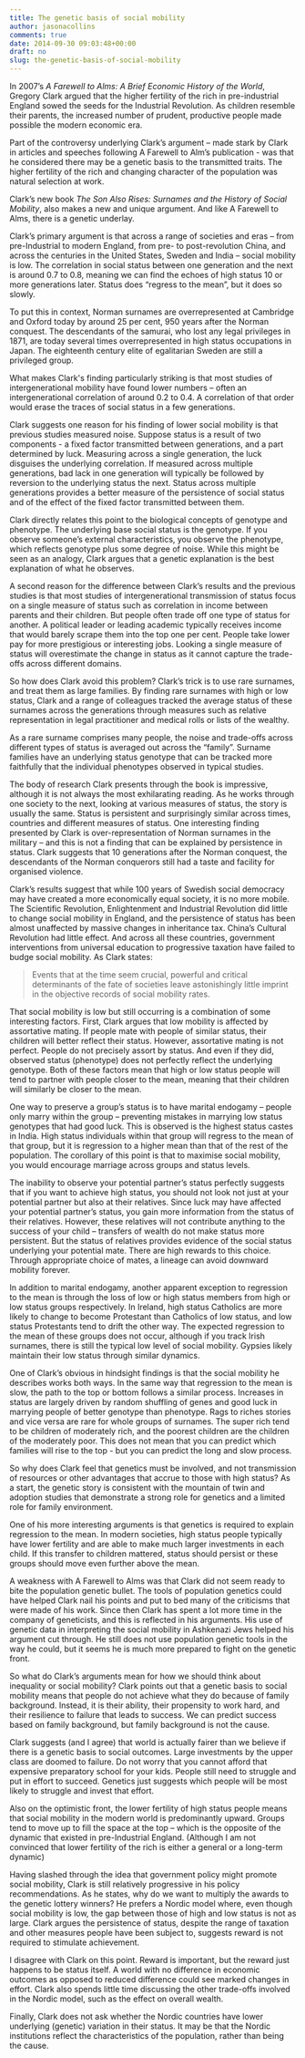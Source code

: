 ```yaml
---
title: The genetic basis of social mobility
author: jasonacollins
comments: true
date: 2014-09-30 09:03:48+00:00
draft: no
slug: the-genetic-basis-of-social-mobility
---
```


In 2007’s *A Farewell to Alms: A Brief Economic History of the World*, Gregory Clark argued that the higher fertility of the rich in pre-industrial England sowed the seeds for the Industrial Revolution. As children resemble their parents, the increased number of prudent, productive people made possible the modern economic era.

Part of the controversy underlying Clark’s argument – made stark by Clark in articles and speeches following A Farewell to Alm’s publication - was that he considered there may be a genetic basis to the transmitted traits. The higher fertility of the rich and changing character of the population was natural selection at work.

Clark’s new book *The Son Also Rises: Surnames and the History of Social Mobility*, also makes a new and unique argument. And like A Farewell to Alms, there is a genetic underlay.

Clark’s primary argument is that across a range of societies and eras – from pre-Industrial to modern England, from pre- to post-revolution China, and across the centuries in the United States, Sweden and India – social mobility is low. The correlation in social status between one generation and the next is around 0.7 to 0.8, meaning we can find the echoes of high status 10 or more generations later. Status does “regress to the mean”, but it does so slowly.

To put this in context, Norman surnames are overrepresented at Cambridge and Oxford today by around 25 per cent, 950 years after the Norman conquest. The descendants of the samurai, who lost any legal privileges in 1871, are today several times overrepresented in high status occupations in Japan. The eighteenth century elite of egalitarian Sweden are still a privileged group.

What makes Clark's finding particularly striking is that most studies of intergenerational mobility have found lower numbers – often an intergenerational correlation of around 0.2 to 0.4. A correlation of that order would erase the traces of social status in a few generations.

Clark suggests one reason for his finding of lower social mobility is that previous studies measured noise. Suppose status is a result of two components - a fixed factor transmitted between generations, and a part determined by luck. Measuring across a single generation, the luck disguises the underlying correlation. If measured across multiple generations, bad lack in one generation will typically be followed by reversion to the underlying status the next. Status across multiple generations provides a better measure of the persistence of social status and of the effect of the fixed factor transmitted between them.

Clark directly relates this point to the biological concepts of genotype and phenotype. The underlying base social status is the genotype. If you observe someone’s external characteristics, you observe the phenotype, which reflects genotype plus some degree of noise. While this might be seen as an analogy, Clark argues that a genetic explanation is the best explanation of what he observes.

A second reason for the difference between Clark’s results and the previous studies is that most studies of intergenerational transmission of status focus on a single measure of status such as correlation in income between parents and their children. But people often trade off one type of status for another. A political leader or leading academic typically receives income that would barely scrape them into the top one per cent. People take lower pay for more prestigious or interesting jobs. Looking a single measure of status will overestimate the change in status as it cannot capture the trade-offs across different domains.

So how does Clark avoid this problem? Clark’s trick is to use rare surnames, and treat them as large families. By finding rare surnames with high or low status, Clark and a range of colleagues tracked the average status of these surnames across the generations through measures such as relative representation in legal practitioner and medical rolls or lists of the wealthy.

As a rare surname comprises many people, the noise and trade-offs across different types of status is averaged out across the “family”. Surname families have an underlying status genotype that can be tracked more faithfully that the individual phenotypes observed in typical studies.

The body of research Clark presents through the book is impressive, although it is not always the most exhilarating reading. As he works through one society to the next, looking at various measures of status, the story is usually the same. Status is persistent and surprisingly similar across times, countries and different measures of status. One interesting finding presented by Clark is over-representation of Norman surnames in the military – and this is not a finding that can be explained by persistence in status. Clark suggests that 10 generations after the Norman conquest, the descendants of the Norman conquerors still had a taste and facility for organised violence.

Clark’s results suggest that while 100 years of Swedish social democracy may have created a more economically equal society, it is no more mobile. The Scientific Revolution, Enlightenment and Industrial Revolution did little to change social mobility in England, and the persistence of status has been almost unaffected by massive changes in inheritance tax. China’s Cultural Revolution had little effect. And across all these countries, government interventions from universal education to progressive taxation have failed to budge social mobility. As Clark states:



<blockquote>Events that at the time seem crucial, powerful and critical determinants of the fate of societies leave astonishingly little imprint in the objective records of social mobility rates.</blockquote>



That social mobility is low but still occurring is a combination of some interesting factors. First, Clark argues that low mobility is affected by assortative mating. If people mate with people of similar status, their children will better reflect their status. However, assortative mating is not perfect. People do not precisely assort by status. And even if they did, observed status (phenotype) does not perfectly reflect the underlying genotype. Both of these factors mean that high or low status people will tend to partner with people closer to the mean, meaning that their children will similarly be closer to the mean.

One way to preserve a group’s status is to have marital endogamy – people only marry within the group – preventing mistakes in marrying low status genotypes that had good luck. This is observed is the highest status castes in India. High status individuals within that group will regress to the mean of that group, but it is regression to a higher mean than that of the rest of the population. The corollary of this point is that to maximise social mobility, you would encourage marriage across groups and status levels.

The inability to observe your potential partner’s status perfectly suggests that if you want to achieve high status, you should not look not just at your potential partner but also at their relatives. Since luck may have affected your potential partner’s status, you gain more information from the status of their relatives. However, these relatives will not contribute anything to the success of your child – transfers of wealth do not make status more persistent. But the status of relatives provides evidence of the social status underlying your potential mate. There are high rewards to this choice. Through appropriate choice of mates, a lineage can avoid downward mobility forever.

In addition to marital endogamy, another apparent exception to regression to the mean is through the loss of low or high status members from high or low status groups respectively. In Ireland, high status Catholics are more likely to change to become Protestant than Catholics of low status, and low status Protestants tend to drift the other way. The expected regression to the mean of these groups does not occur, although if you track Irish surnames, there is still the typical low level of social mobility. Gypsies likely maintain their low status through similar dynamics.

One of Clark’s obvious in hindsight findings is that the social mobility he describes works both ways. In the same way that regression to the mean is slow, the path to the top or bottom follows a similar process. Increases in status are largely driven by random shuffling of genes and good luck in marrying people of better genotype than phenotype. Rags to riches stories and vice versa are rare for whole groups of surnames. The super rich tend to be children of moderately rich, and the poorest children are the children of the moderately poor. This does not mean that you can predict which families will rise to the top - but you can predict the long and slow process.

So why does Clark feel that genetics must be involved, and not transmission of resources or other advantages that accrue to those with high status? As a start, the genetic story is consistent with the mountain of twin and adoption studies that demonstrate a strong role for genetics and a limited role for family environment.

One of his more interesting arguments is that genetics is required to explain regression to the mean. In modern societies, high status people typically have lower fertility and are able to make much larger investments in each child. If this transfer to children mattered, status should persist or these groups should move even further above the mean.

A weakness with A Farewell to Alms was that Clark did not seem ready to bite the population genetic bullet. The tools of population genetics could have helped Clark nail his points and put to bed many of the criticisms that were made of his work. Since then Clark has spent a lot more time in the company of geneticists, and this is reflected in his arguments. His use of genetic data in interpreting the social mobility in Ashkenazi Jews helped his argument cut through. He still does not use population genetic tools in the way he could, but it seems he is much more prepared to fight on the genetic front.

So what do Clark’s arguments mean for how we should think about inequality or social mobility? Clark points out that a genetic basis to social mobility means that people do not achieve what they do because of family background. Instead, it is their ability, their propensity to work hard, and their resilience to failure that leads to success. We can predict success based on family background, but family background is not the cause.

Clark suggests (and I agree) that world is actually fairer than we believe if there is a genetic basis to social outcomes. Large investments by the upper class are doomed to failure. Do not worry that you cannot afford that expensive preparatory school for your kids. People still need to struggle and put in effort to succeed. Genetics just suggests which people will be most likely to struggle and invest that effort.

Also on the optimistic front, the lower fertility of high status people means that social mobility in the modern world is predominantly upward. Groups tend to move up to fill the space at the top – which is the opposite of the dynamic that existed in pre-Industrial England. (Although I am not convinced that lower fertility of the rich is either a general or a long-term dynamic)

Having slashed through the idea that government policy might promote social mobility, Clark is still relatively progressive in his policy recommendations. As he states, why do we want to multiply the awards to the genetic lottery winners? He prefers a Nordic model where, even though social mobility is low, the gap between those of high and low status is not as large. Clark argues the persistence of status, despite the range of taxation and other measures people have been subject to, suggests reward is not required to stimulate achievement.

I disagree with Clark on this point. Reward is important, but the reward just happens to be status itself. A world with no difference in economic outcomes as opposed to reduced difference could see marked changes in effort. Clark also spends little time discussing the other trade-offs involved in the Nordic model, such as the effect on overall wealth.

Finally, Clark does not ask whether the Nordic countries have lower underlying (genetic) variation in their status. It may be that the Nordic institutions reflect the characteristics of the population, rather than being the cause.
